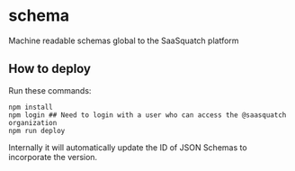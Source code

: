 # schema

Machine readable schemas global to the SaaSquatch platform


## How to deploy

Run these commands:

```
npm install
npm login ## Need to login with a user who can access the @saasquatch organization
npm run deploy
```

Internally it will automatically update the ID of JSON Schemas to incorporate the version.